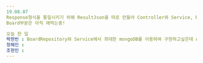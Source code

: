 ```yaml
---
19.08.07
Response형식을 통일시키기 위해 ResultJson을 따로 만들어 Controller와 Service, Repository부분 관련된 부분들 수정
Board부분은 아직 애먹는중!

오늘 한 일
박현빈 : BoardRepository와 Service에서 최대한 mongoDB를 이용하여 구현하고싶은데 nested collection을 처리하는 과정을 해결하지 못해 애먹는중
정해인 : 
조현인 : 
---
```

